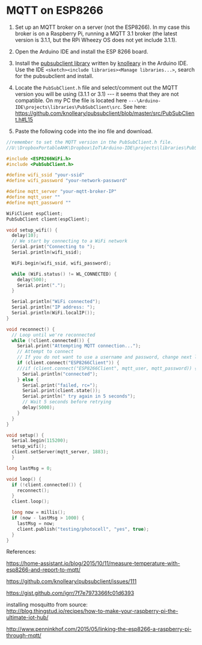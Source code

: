 # MQTT on ESP8266

1.  Set up an MQTT broker on a server (not the ESP8266).  In my case this broker is on a Raspberry Pi, running a MQTT 3.1 broker (the latest version is 3.1.1, but the RPi Wheezy OS does not yet include 3.1.1).

1.  Open the Arduino IDE and install the ESP 8266 board.

1. Install the [pubsubclient library](https://github.com/knolleary/pubsubclient) written by [knolleary](http://pubsubclient.knolleary.net) in the Arduino IDE. Use the IDE ``<sketch><include libraries><Manage libraries...>``, search for the pubsubclient and install.

2.  Locate the `PubSubClient.h` file and select/comment out the MQTT version you will be using (3.1.1 or 3.1) --- it seems that they are not compatible.  On my PC the file is located here `---\Arduino-IDE\projects\libraries\PubSubClient\src`.
See here:
https://github.com/knolleary/pubsubclient/blob/master/src/PubSubClient.h#L15

1. Paste the following code into the ino file and download.

```C
//remember to set the MQTT version in the PubSubClient.h file.
//U:\DropboxPortableAHK\Dropbox\IoT\Arduino-IDE\projects\libraries\PubSubClient\src

#include <ESP8266WiFi.h>
#include <PubSubClient.h>

#define wifi_ssid "your-ssid"
#define wifi_password "your-network-password"

#define mqtt_server "your-mqtt-broker-IP"
#define mqtt_user ""
#define mqtt_password ""

WiFiClient espClient;
PubSubClient client(espClient);

void setup_wifi() {
  delay(10);
  // We start by connecting to a WiFi network
  Serial.print("Connecting to ");
  Serial.println(wifi_ssid);

  WiFi.begin(wifi_ssid, wifi_password);

  while (WiFi.status() != WL_CONNECTED) {
    delay(500);
    Serial.print(".");
  }

  Serial.println("WiFi connected");
  Serial.println("IP address: ");
  Serial.println(WiFi.localIP());
}

void reconnect() {
  // Loop until we're reconnected
  while (!client.connected()) {
    Serial.print("Attempting MQTT connection...");
    // Attempt to connect
    // If you do not want to use a username and password, change next line to
    if (client.connect("ESP8266Client")) {
    ///if (client.connect("ESP8266Client", mqtt_user, mqtt_password)) {
      Serial.println("connected");
    } else {
      Serial.print("failed, rc=");
      Serial.print(client.state());
      Serial.println(" try again in 5 seconds");
      // Wait 5 seconds before retrying
      delay(5000);
    }
  }
}

void setup() {
  Serial.begin(115200);
  setup_wifi();
  client.setServer(mqtt_server, 1883);
  }

long lastMsg = 0;

void loop() {
  if (!client.connected()) {
    reconnect();
  }
  client.loop();

  long now = millis();
  if (now - lastMsg > 1000) {
    lastMsg = now;
    client.publish("testing/photocell", "yes", true);
  }
}
```



References:

https://home-assistant.io/blog/2015/10/11/measure-temperature-with-esp8266-and-report-to-mqtt/

https://github.com/knolleary/pubsubclient/issues/111

https://gist.github.com/igrr/7f7e7973366fc01d6393

installing mosquitto from source:  
http://blog.thingstud.io/recipes/how-to-make-your-raspberry-pi-the-ultimate-iot-hub/

http://www.penninkhof.com/2015/05/linking-the-esp8266-a-raspberry-pi-through-mqtt/
